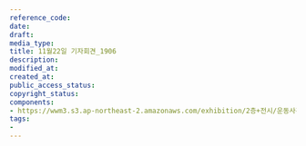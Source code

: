 ```yaml
---
reference_code: 
date: 
draft: 
media_type: 
title: 11월22일 기자회견_1906
description: 
modified_at: 
created_at: 
public_access_status: 
copyright_status: 
components:
- https://wwm3.s3.ap-northeast-2.amazonaws.com/exhibition/2층+전시/운동사관/연대로희망을만들다/11월22일+기자회견_1906.jpg
tags:
- 
---
```

